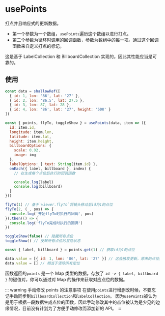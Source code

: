 # usePoints

打点并且响应式的更新数据。

- 第一个参数为一个数组，`usePoints`遍历这个数组以进行打点。
- 第二个参数为循环时调用的回调函数，参数为数组中的每一项。通过这个回调函数来自定义打点的标记。

这是基于 LabelCollection 和 BillboardCollection 实现的，因此其性能应当是可靠的。

## 使用

```js
const data = shallowRef([
  { id: 1, lon: '86', lat: '27' },
  { id: 2, lon: '86.5', lat: 27.5 },
  { id: 3, lon: 87, lat: 28 },
  { id: 4, lon: '86', lat: '27', height: '500' }
])

const { points, flyTo, toggleShow } = usePoints(data, item => ({
  id: item.id,
  longitude: item.lon,
  latitude: item.lat,
  height: item.height,
  billboardOptions: {
    scale: 0.02,
    image: img
  },
  labelOptions: { text: String(item.id) },
  onEach({ label, billboard }, index) {
    // 在生成每个点位后执行的回调函数

    console.log(label)
    console.log(billboard)
  }
}))

flyTo(1) // 基于`viewer.flyTo`将镜头移动至id为1的点位
flyTo(2, (_, pos) => {
  console.log('开始flyTo时执行的回调', pos)
}).then(() => {
  console.log('flyTo完成时执行的回调')
})

toggleShow(false) // 隐藏所有点位
toggleShow() // 反转所有点位的显隐状态

const { label, billboard } = points.get(1) // 获取id为1的点位

data.value = [{ id: 1, lon: '86', lat: '27' }] // 这会触发更新，原来的点位会被清除
data.value = [] // 相当于清除所有定位
```

函数返回的`points` 是一个 Map 类型的数据，存放了 `id -> { label, billboard }` 的键值对，你可以通过对 Map 的操作来获取对应点位的数据。

::: warning 手动修改 points 的注意事项
在使用`points`进行增删改时候，不要忘记手动同步到`billboardCollection`和`labelCollection`。
因为`usePoints`被认为是用于根据一段数据生成点位的函数，因此手动修改其中的点位被认为是少见的边缘情况，目前没有计划为了方便手动修改而添加新的 API。
:::

